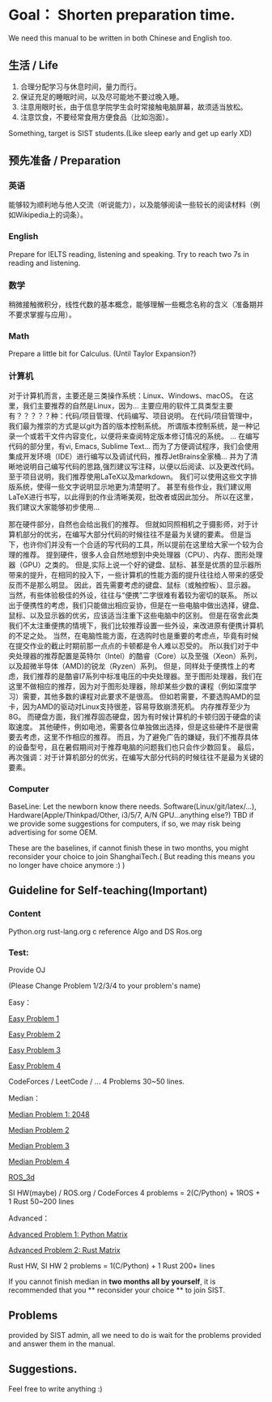 # Goal： Shorten preparation time.
We need this manual to be written in both Chinese and English too.


## 生活 / Life

1. 合理分配学习与休息时间，量力而行。
2. 保证充足的睡眠时间，以及尽可能地不要过晚入睡。
3. 注意用眼时长，由于信息学院学生会时常接触电脑屏幕，故须适当放松。
4. 注意饮食，不要经常食用方便食品（比如泡面）。

Something, target is SIST students.(Like sleep early and get up early XD)

## 预先准备 / Preparation

### 英语
能够较为顺利地与他人交流（听说能力），以及能够阅读一些较长的阅读材料（例如Wikipedia上的词条）。

### English
Prepare for IELTS reading, listening and speaking. Try to reach two 7s in reading and listening.

### 数学
稍微接触微积分，线性代数的基本概念，能够理解一些概念名称的含义（准备期并不要求掌握与应用）。

### Math
Prepare a little bit for Calculus. (Until Taylor Expansion?)

### 计算机

对于计算机而言，主要还是三类操作系统：Linux、Windows、macOS。 在这里，我们主要推荐的自然是Linux，因为...
主要应用的软件工具类型主要有？？？？？种：代码/项目管理、代码编写、项目说明。
在代码/项目管理中，我们最为推崇的方式是以git为首的版本控制系统。 所谓版本控制系统，是一种记录一个或若干文件内容变化，以便将来查阅特定版本修订情况的系统。 ...
在编写代码的部分里，有vi, Emacs, Sublime Text...
而为了方便调试程序，我们会使用集成开发环境（IDE）进行编写以及调试代码，推荐JetBrains全家桶...
并为了清晰地说明自己编写代码的思路,强烈建议写注释，以便以后阅读、以及更改代码。
至于项目说明，我们推荐使用LaTeX以及markdown。 我们可以使用这些文字排版系统，使得一些文字说明显示地更为清楚明了。 甚至有些作业，我们建议用LaTeX进行书写，以此得到的作业清晰美观，批改者或因此加分。
所以在这里，我们建议大家能够初步使用...

那在硬件部分，自然也会给出我们的推荐。 但就如同照相机之于摄影师，对于计算机部分的优劣，在编写大部分代码的时候往往不是最为关键的要素。 但是当下，也许你们并没有一个合适的写代码的工具，所以提前在这里给大家一个较为合理的推荐。
提到硬件，很多人会自然地想到中央处理器（CPU）、内存、图形处理器（GPU）之类的。 但是,实际上说一个好的键盘、鼠标、甚至是优质的显示器所带来的提升，在相同的投入下，一些计算机的性能方面的提升往往给人带来的感受反而不是那么明显。 因此，首先需要考虑的键盘、鼠标（或触控板）、显示器。 当然，有些体验极佳的外设，往往与“便携”二字很难有着较为密切的联系。 所以出于便携性的考虑，我们只能做出相应妥协，但是在一些电脑中做出选择，键盘、鼠标、以及显示器的优劣，应该适当注重下这些电脑中的区别。 但是在宿舍此类我们不太注重便携的情境下，我们比较推荐设置一些外设，来改进原有便携计算机的不足之处。
当然，在电脑性能方面，在选购时也是重要的考虑点，毕竟有时候在提交作业的截止时期前那一点点的卡顿都是令人难以忍受的。 所以我们对于中央处理器的推荐配置是英特尔（Intel）的酷睿（Core）以及至强（Xeon）系列，以及超微半导体（AMD)的锐龙（Ryzen）系列。 但是，同样处于便携性上的考虑，我们推荐的是酷睿I7系列中标准电压的中央处理器。至于图形处理器，我们在这里不做相应的推荐，因为对于图形处理器，除却某些少数的课程（例如深度学习）需要，其他多数的课程对此要求不是很高。 但如若需要，不要选购AMD的显卡，因为AMD的驱动对Linux支持很差，容易导致崩溃死机。 内存推荐至少为8G。 而硬盘方面，我们推荐固态硬盘，因为有时候计算机的卡顿归因于硬盘的读取速度。
其他硬件，例如电池，需要各位单独做出选择，但是这些硬件不是很需要去考虑，这里不作相应的推荐。 而且，为了避免广告的嫌疑，我们不推荐具体的设备型号，且在暑假期间对于推荐电脑的问题我们也只会作少数回复。
最后，再次强调：对于计算机部分的优劣，在编写大部分代码的时候往往不是最为关键的要素。

### Computer
BaseLine: Let the newborn know there needs.
Software(Linux/git/latex/...), Hardware(Apple/Thinkpad/Other, i3/5/7, A/N GPU...anything else?)
TBD if we provide some suggestions for computers, if so, we may risk being advertising for some OEM.

These are the baselines, if cannot finish these in two months, you might reconsider your choice to join ShanghaiTech.( But reading this means you no longer have choice anymore :) )

## Guideline for Self-teaching(Important)
### Content
Python.org
rust-lang.org
c reference
Algo and DS
Ros.org
### Test: 
Provide OJ

(Please Change Problem 1/2/3/4 to your problem's name)

Easy： 

[Easy Problem 1](https://github.com/SIST-Manual/Example)

[Easy Problem 2](https://github.com/SIST-Manual/Example)

[Easy Problem 3](https://github.com/SIST-Manual/Example)

[Easy Problem 4](https://github.com/SIST-Manual/Example)

CodeForces / LeetCode / ... 	4 Problems 	30~50 lines.

Median： 

[Median Problem 1: 2048](https://github.com/SIST-Manual/median_1_2048)

[Median Problem 2](https://github.com/SIST-Manual/Example)

[Median Problem 3](https://github.com/SIST-Manual/Example)

[Median Problem 4](https://github.com/SIST-Manual/Example)

[ROS_3d](https://github.com/SIST-Manual/ROS_3d)

SI HW(maybe) / ROS.org / CodeForces 		4 problems = 2(C/Python) + 1ROS + 1 Rust 50~200 lines

Advanced： 

[Advanced Problem 1: Python Matrix](https://github.com/SIST-Manual/Matrix/blob/master/Python/Matrix_Python_Assignment.md)

[Advanced Problem 2: Rust Matrix](https://github.com/SIST-Manual/Matrix/blob/master/Rust/README.md)

Rust HW, SI HW		2 problems = 1(C/Python) + 1 Rust 200+ lines

If you cannot finish median in **two months all by yourself**, it is recommended that you ** reconsider your choice ** to join SIST.

## Problems 
provided by SIST admin, all we need to do is wait for the problems provided and answer them in the manual.
## Suggestions.
Feel free to write anything :)
